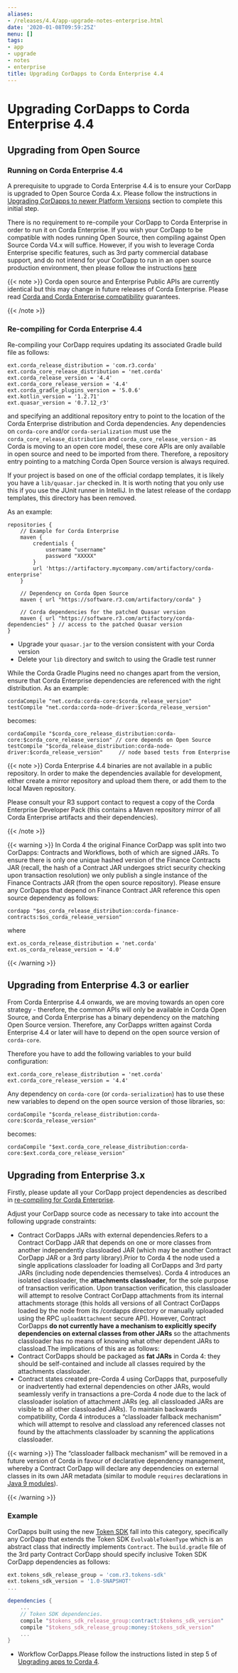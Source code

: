 ```yaml
---
aliases:
- /releases/4.4/app-upgrade-notes-enterprise.html
date: '2020-01-08T09:59:25Z'
menu: []
tags:
- app
- upgrade
- notes
- enterprise
title: Upgrading CorDapps to Corda Enterprise 4.4
---
```





# Upgrading CorDapps to Corda Enterprise 4.4


## Upgrading from Open Source


### Running on Corda Enterprise 4.4

A prerequisite to upgrade to Corda Enterprise 4.4 is to ensure your CorDapp is upgraded to Open Source Corda 4.x.
Please follow the instructions in [Upgrading CorDapps to newer Platform Versions](app-upgrade-notes.md) section to complete this initial step.

There is no requirement to re-compile your CorDapp to Corda Enterprise in order to run it on Corda Enterprise. If you wish your CorDapp to
be compatible with nodes running Open Source, then compiling against Open Source Corda V4.x will suffice.
However, if you wish to leverage Corda Enterprise specific features, such as 3rd party commercial database support, and do not intend
for your CorDapp to run in an open source production environment, then please follow the instructions [here](#recompiling-for-enterprise)

{{< note >}}
Corda open source and Enterprise Public APIs are currently identical but this may change in future releases of Corda Enterprise.
Please read [Corda and Corda Enterprise compatibility](version-compatibility.md) guarantees.

{{< /note >}}


### Re-compiling for Corda Enterprise 4.4

Re-compiling your CorDapp requires updating its associated Gradle build file as follows:

```shell
ext.corda_release_distribution = 'com.r3.corda'
ext.corda_core_release_distribution = 'net.corda'
ext.corda_release_version = '4.4'
ext.corda_core_release_version = '4.4'
ext.corda_gradle_plugins_version = '5.0.6'
ext.kotlin_version = '1.2.71'
ext.quasar_version = '0.7.12_r3'
```

and specifying an additional repository entry to point to the location of the Corda Enterprise distribution and Corda dependencies. Any
dependencies on `corda-core` and/or `corda-serialization` must use the `corda_core_release_distribution` and
`corda_core_release_version` - as Corda is moving to an open core model, these core APIs are only available in open source and need to
be imported from there. Therefore, a repository entry pointing to a matching Corda Open Source version is always required.

If your project is based on one of the official cordapp templates, it is likely you have a `lib/quasar.jar` checked in.  It is worth noting
that you only use this if you use the JUnit runner in IntelliJ.  In the latest release of the cordapp templates, this directory has
been removed.

As an example:

```shell
repositories {
    // Example for Corda Enterprise
    maven {
        credentials {
            username "username"
            password "XXXXX"
        }
        url 'https://artifactory.mycompany.com/artifactory/corda-enterprise'
    }

    // Dependency on Corda Open Source
    maven { url "https://software.r3.com/artifactory/corda" }

    // Corda dependencies for the patched Quasar version
    maven { url "https://software.r3.com/artifactory/corda-dependencies" } // access to the patched Quasar version
}
```


* Upgrade your `quasar.jar` to the version consistent with your Corda version
* Delete your `lib` directory and switch to using the Gradle test runner

While the Corda Gradle Plugins need no changes apart from the version, ensure that Corda Enterprise dependencies are referenced with the right distribution. As an example:

```shell
cordaCompile "net.corda:corda-core:$corda_release_version"
testCompile "net.corda:corda-node-driver:$corda_release_version"
```

becomes:

```shell
cordaCompile "$corda_core_release_distribution:corda-core:$corda_core_release_version" // core depends on Open Source
testCompile "$corda_release_distribution:corda-node-driver:$corda_release_version"     // node based tests from Enterprise
```

{{< note >}}
Corda Enterprise 4.4 binaries are not available in a public repository. In order to make the dependencies available for development, either
create a mirror repository and upload them there, or add them to the local Maven repository.

Please consult your R3 support contact to request a copy of the Corda Enterprise Developer Pack (this contains a Maven repository mirror
of all Corda Enterprise artifacts and their dependencies).

{{< /note >}}

{{< warning >}}
In Corda 4 the original Finance CorDapp was split into two CorDapps: Contracts and Workflows, both of which are signed JARs.
To ensure there is only one unique hashed version of the Finance Contracts JAR (recall, the hash of a Contract JAR undergoes strict
security checking upon transaction resolution) we only publish a single instance of the Finance Contracts JAR (from the open source repository).
Please ensure any CorDapps that depend on Finance Contract JAR reference this open source dependency as follows:

```shell
cordapp "$os_corda_release_distribution:corda-finance-contracts:$os_corda_release_version"
```

where

```shell
ext.os_corda_release_distribution = 'net.corda'
ext.os_corda_release_version = '4.0'
```

{{< /warning >}}



## Upgrading from Enterprise 4.3 or earlier

From Corda Enterprise 4.4 onwards, we are moving towards an open core strategy - therefore, the common APIs will only be available in Corda
Open Source, and Corda Enterprise has a binary dependency on the matching Open Source version. Therefore, any CorDapps written against
Corda Enterprise 4.4 or later will have to depend on the open source version of `corda-core`.

Therefore you have to add the following variables to your build configuration:

```shell
ext.corda_core_release_distribution = 'net.corda'
ext.corda_core_release_version = '4.4'
```

Any dependency on `corda-core` (or `corda-serialization`) has to use these new variables to depend on the open source version of those
libraries, so:

```shell
cordaCompile "$corda_release_distribution:corda-core:$corda_release_version"
```

becomes:

```shell
cordaCompile "$ext.corda_core_release_distribution:corda-core:$ext.corda_core_release_version"
```


## Upgrading from Enterprise 3.x

Firstly, please update all your CorDapp project dependencies as described in [re-compiling for Corda Enterprise](#recompiling-for-enterprise).


Adjust your CorDapp source code as necessary to take into account the following upgrade constraints:



* Contract CorDapps JARs with external dependencies.Refers to a Contract CorDapp JAR that depends on one or more classes from another independently classloaded JAR (which may be another
Contract CorDapp JAR or a 3rd party library).Prior to Corda 4 the node used a single applications classloader for loading all CorDapps and 3rd party JARs (including node dependencies
themselves). Corda 4 introduces an isolated classloader, the **attachments classloader**, for the sole purpose of transaction verification.
Upon transaction verification, this classloader will attempt to resolve Contract CorDapp attachments from its internal attachments storage
(this holds all versions of all Contract CorDapps loaded by the node from its /cordapps directory or manually uploaded using the RPC
`uploadAttachment` secure API). However, Contract CorDapps **do not currently have a mechanism to explicitly specify dependencies on
external classes from other JARs** so the attachments classloader has no means of knowing what other dependent JARs to classload.The implications of this are as follows:
* Contract CorDapps should be packaged as **fat JARs** in Corda 4: they should be self-contained and include all classes required by the attachments classloader.
* Contract states created pre-Corda 4 using CorDapps that, purposefully or inadvertently had external dependencies on other JARs, would
seamlessly verify in transactions a pre-Corda 4 node due to the lack of classloader isolation of attachment JARs (eg. all classloaded JARs are visible to
all other classloaded JARs). To maintain backwards compatibility, Corda 4 introduces a “classloader fallback mechanism” which will attempt to
resolve and classload any referenced classes not found by the attachments classloader by scanning the applications classloader.




{{< warning >}}
The “classloader fallback mechanism” will be removed in a future version of Corda in favour of declarative dependency management,
whereby a Contract CorDapp will declare any dependencies on external classes in its own JAR metadata (similar to module `requires`
declarations in [Java 9 modules](https://www.oracle.com/corporate/features/understanding-java-9-modules.html)).

{{< /warning >}}



### Example

CorDapps built using the new [Token SDK](https://github.com/corda/token-sdk) fall into this category, specifically any CorDapp that
extends the Token SDK `EvolvableTokenType` which is an abstract class that indirectly implements `Contract`. The `build.gradle`
file of the 3rd party Contract CorDapp should specify inclusive Token SDK CorDapp dependencies as follows:

```groovy
ext.tokens_sdk_release_group = 'com.r3.tokens-sdk'
ext.tokens_sdk_version = '1.0-SNAPSHOT'
...

dependencies {
    ...
    // Token SDK dependencies.
    compile "$tokens_sdk_release_group:contract:$tokens_sdk_version"
    compile "$tokens_sdk_release_group:money:$tokens_sdk_version"
    ...
}
```


* Workflow CorDapps.Please follow the instructions listed in step 5 of [Upgrading apps to Corda 4](app-upgrade-notes.md#cordapp-upgrade-finality-flow-ref).

